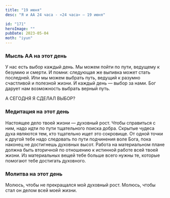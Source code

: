 ```yaml
---
title: "19 июня"
desc: "Я и АА 24 часа - «24 часа» — 19 июня"

id: "171"
heroImage: ""
pubDate: 2023-05-04
moth: "iyun"
---
```


### Мысль АА на этот день

У нас есть выбор каждый день. Мы можем пойти по пути, ведущему к безумию и
смерти. И помни: следующая же выпивка может стать последней. Или мы можем
выбрать путь, ведущий к разумно счастливой и полезной жизни. И каждый день —
выбор за нами. Бог дарует нам возможность выбрать верный путь.

А СЕГОДНЯ Я СДЕЛАЛ ВЫБОР?

### Медитация на этот день

Настоящее дело твоей жизни — духовный рост. Чтобы справиться с ним, надо идти
по пути тщательного поиска добра. Скрытые чудеса духа являются тем, кто
тщательно ищет это сокровище. От одной точки к другой тебе надо следовать по
пути подчинения воле Бога, пока наконец не достигнешь духовных высот. Работа
на материальном плане должна быть вторичной по отношению к истинной работе
всей твоей жизни. Из материальных вещей тебе больше всего нужны те, которые
помогают тебе достигать духовного.

### Молитва на этот день

Молюсь, чтобы не прекращался мой духовный рост. Молюсь, чтобы стал он делом
всей моей жизни.
